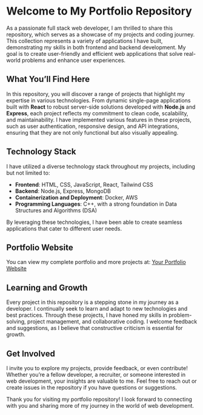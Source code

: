 # Welcome to My Portfolio Repository

As a passionate full stack web developer, I am thrilled to share this repository, which serves as a showcase of my projects and coding journey. This collection represents a variety of applications I have built, demonstrating my skills in both frontend and backend development. My goal is to create user-friendly and efficient web applications that solve real-world problems and enhance user experiences.

## What You’ll Find Here

In this repository, you will discover a range of projects that highlight my expertise in various technologies. From dynamic single-page applications built with **React** to robust server-side solutions developed with **Node.js** and **Express**, each project reflects my commitment to clean code, scalability, and maintainability. I have implemented various features in these projects, such as user authentication, responsive design, and API integrations, ensuring that they are not only functional but also visually appealing.

## Technology Stack

I have utilized a diverse technology stack throughout my projects, including but not limited to:

- **Frontend**: HTML, CSS, JavaScript, React, Tailwind CSS
- **Backend**: Node.js, Express, MongoDB
- **Containerization and Deployment**: Docker, AWS
- **Programming Languages**: C++, with a strong foundation in Data Structures and Algorithms (DSA)

By leveraging these technologies, I have been able to create seamless applications that cater to different user needs.

## Portfolio Website

You can view my complete portfolio and more projects at: [Your Portfolio Website](https://pawan-portfolio-psi.vercel.app/)

## Learning and Growth

Every project in this repository is a stepping stone in my journey as a developer. I continually seek to learn and adapt to new technologies and best practices. Through these projects, I have honed my skills in problem-solving, project management, and collaborative coding. I welcome feedback and suggestions, as I believe that constructive criticism is essential for growth.

## Get Involved

I invite you to explore my projects, provide feedback, or even contribute! Whether you’re a fellow developer, a recruiter, or someone interested in web development, your insights are valuable to me. Feel free to reach out or create issues in the repository if you have questions or suggestions.

Thank you for visiting my portfolio repository! I look forward to connecting with you and sharing more of my journey in the world of web development.
